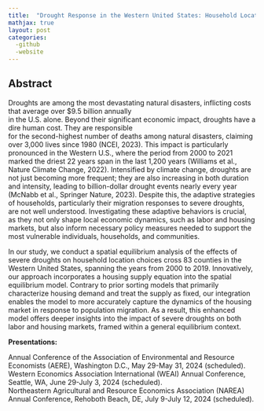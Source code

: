 ```yaml
---
title:  "Drought Response in the Western United States: Household Location Choices and Housing Market Feedback (Job Market Paper)"
mathjax: true
layout: post
categories: 
  -github
  -website
---
```


## Abstract
Droughts are among the most devastating natural disasters, inflicting costs that average over $9.5 billion annually   
in the U.S. alone. Beyond their significant economic impact, droughts have a dire human cost. They are responsible  
for the second-highest number of deaths among natural disasters, claiming over 3,000 lives since 1980 (NCEI, 2023).  This impact is particularly pronounced in the Western U.S., where the period from 2000 to 2021 marked the driest  22 years span in the last 1,200 years (Williams et al., Nature Climate Change, 2022). Intensified by climate change,  droughts are not just becoming more frequent; they are also increasing in both duration and intensity, leading to  billion-dollar drought events nearly every year (McNabb et al., Springer Nature, 2023). Despite this, the adaptive  strategies of households, particularly their migration responses to severe droughts, are not well understood.  Investigating these adaptive behaviors is crucial, as they not only shape local economic dynamics, such as labor  and housing markets, but also inform necessary policy measures needed to support the most vulnerable individuals,  households, and communities.

In our study, we conduct a spatial equilibrium analysis of the effects of severe droughts on household location choices 
cross 83 counties in the Western United States, spanning the years from 2000 to 2019. Innovatively, our approach incorporates a housing supply equation into the spatial equilibrium model. Contrary to prior sorting models that  primarily characterize housing demand and treat the supply as fixed, our integration enables the model to more  accurately capture the dynamics of the housing market in response to population migration. As a result, this  enhanced model offers deeper insights into the impact of severe droughts on both labor and housing markets, framed within a general equilibrium context.

**Presentations:**   

Annual Conference of the Association of Environmental and Resource Economists (AERE), Washington D.C., May 29-May 31, 2024 (scheduled).  
Western Economics Association International (WEAI) Annual Conference, Seattle, WA, June 29-July 3, 2024 (scheduled).  
Northeastern Agricultural and Resource Economics Association (NAREA) Annual Conference, Rehoboth Beach, DE, July 9-July 12, 2024 (scheduled).  
